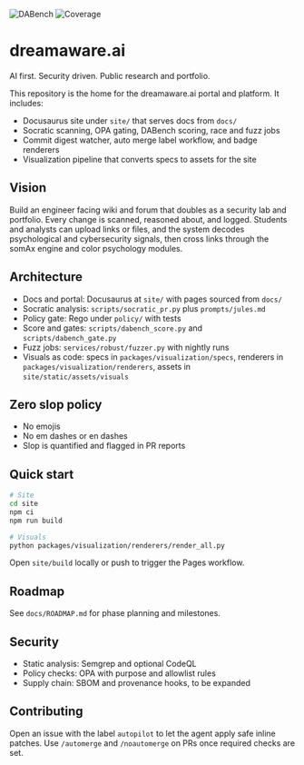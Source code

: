 ![DABench](assets/badges/dabench.svg) ![Coverage](assets/badges/coverage.svg)

# dreamaware.ai

AI first. Security driven. Public research and portfolio.

This repository is the home for the dreamaware.ai portal and platform. It includes:

- Docusaurus site under `site/` that serves docs from `docs/`
- Socratic scanning, OPA gating, DABench scoring, race and fuzz jobs
- Commit digest watcher, auto merge label workflow, and badge renderers
- Visualization pipeline that converts specs to assets for the site

## Vision
Build an engineer facing wiki and forum that doubles as a security lab and portfolio. Every change is scanned, reasoned about, and logged. Students and analysts can upload links or files, and the system decodes psychological and cybersecurity signals, then cross links through the somAx engine and color psychology modules.

## Architecture
- Docs and portal: Docusaurus at `site/` with pages sourced from `docs/`
- Socratic analysis: `scripts/socratic_pr.py` plus `prompts/jules.md`
- Policy gate: Rego under `policy/` with tests
- Score and gates: `scripts/dabench_score.py` and `scripts/dabench_gate.py`
- Fuzz jobs: `services/robust/fuzzer.py` with nightly runs
- Visuals as code: specs in `packages/visualization/specs`, renderers in `packages/visualization/renderers`, assets in `site/static/assets/visuals`

## Zero slop policy
- No emojis
- No em dashes or en dashes
- Slop is quantified and flagged in PR reports

## Quick start
```bash
# Site
cd site
npm ci
npm run build

# Visuals
python packages/visualization/renderers/render_all.py
```

Open `site/build` locally or push to trigger the Pages workflow.

## Roadmap
See `docs/ROADMAP.md` for phase planning and milestones.

## Security
- Static analysis: Semgrep and optional CodeQL
- Policy checks: OPA with purpose and allowlist rules
- Supply chain: SBOM and provenance hooks, to be expanded

## Contributing
Open an issue with the label `autopilot` to let the agent apply safe inline patches. Use `/automerge` and `/noautomerge` on PRs once required checks are set.